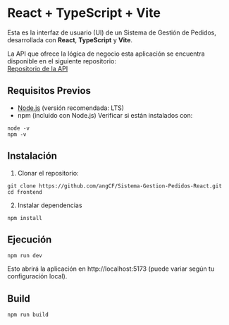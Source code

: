 # React + TypeScript + Vite
Esta es la interfaz de usuario (UI) de un Sistema de Gestión de Pedidos, desarrollada con **React**, **TypeScript** y **Vite**.

La API que ofrece la lógica de negocio esta aplicación se encuentra disponible en el siguiente repositorio:  
[Repositorio de la API](https://github.com/angCF/Sistema-de-Gestion-de-Pedidos.git)
## Requisitos Previos
- [Node.js](https://nodejs.org/) (versión recomendada: LTS)
- npm (incluido con Node.js)
Verificar si están instalados con:
```
node -v
npm -v
```
## Instalación
1. Clonar el repositorio:
```
git clone https://github.com/angCF/Sistema-Gestion-Pedidos-React.git
cd frontend
```
2. Instalar dependencias
```
npm install
```
## Ejecución
```
npm run dev
```
Esto abrirá la aplicación en http://localhost:5173 (puede variar según tu configuración local).
## Build
```
npm run build
```
